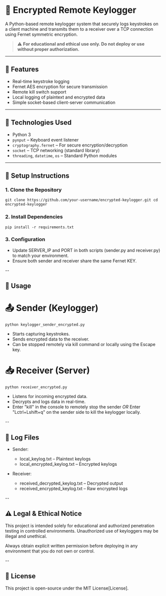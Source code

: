 # 🔐 Encrypted Remote Keylogger

A Python-based remote keylogger system that securely logs keystrokes on a client machine and transmits them to a receiver over a TCP connection using Fernet symmetric encryption.

> ⚠️ **For educational and ethical use only. Do not deploy or use without proper authorization.**

---

## 📌 Features

- Real-time keystroke logging
- Fernet AES encryption for secure transmission
- Remote kill switch support
- Local logging of plaintext and encrypted data
- Simple socket-based client-server communication

---

## 🧰 Technologies Used

- Python 3
- `pynput` – Keyboard event listener
- `cryptography.fernet` – For secure encryption/decryption
- `socket` – TCP networking (standard library)
- `threading`, `datetime`, `os` – Standard Python modules

---

## 🚀 Setup Instructions

### 1. Clone the Repository
`git clone https://github.com/your-username/encrypted-keylogger.git
cd encrypted-keylogger`

### 2. Install Dependencies
`pip install -r requirements.txt`

### 3. Configuration
- Update SERVER_IP and PORT in both scripts (sender.py and receiver.py) to match your environment.
- Ensure both sender and receiver share the same Fernet KEY.

--

## 🧠 Usage

# 📤 Sender (Keylogger)
`python keylogger_sender_encrypted.py`
- Starts capturing keystrokes.
- Sends encrypted data to the receiver.
- Can be stopped remotely via kill command or locally using the Escape key.

# 📥 Receiver (Server)
`python receiver_encrypted.py`
- Listens for incoming encrypted data.
- Decrypts and logs data in real-time.
- Enter "kill" in the console to remotely stop the sender *OR* Enter "Lctrl+Lshift+q" on the sender side to kill the keylogger locally.

--

## 📄 Log Files
- Sender:
  - local_keylog.txt – Plaintext keylogs
  - local_encrypted_keylog.txt – Encrypted keylogs

- Receiver:
  - received_decrypted_keylog.txt – Decrypted output
  - received_encrypted_keylog.txt – Raw encrypted logs

--

## ⚠️ Legal & Ethical Notice
This project is intended solely for educational and authorized penetration testing in controlled environments. Unauthorized use of keyloggers may be illegal and unethical.

Always obtain explicit written permission before deploying in any environment that you do not own or control.

--

## 📜 License
This project is open-source under the MIT License[License].
